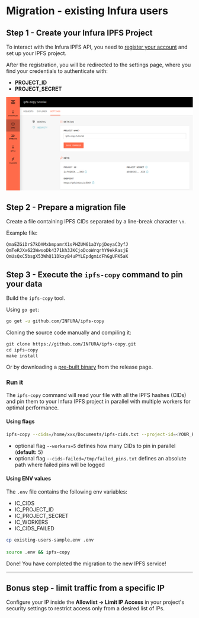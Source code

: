 # Migration - existing Infura users
## Step 1 - Create your Infura IPFS Project
To interact with the Infura IPFS API, you need to [register your account](https://infura.io/register) and set up your IPFS project.

After the registration, you will be redirected to the settings page, where you find your credentials to authenticate with:
- **PROJECT_ID**
- **PROJECT_SECRET**

![ipfs-copy Infura credentials settings page](./ipfs-copy-tutorial-creds.png)

## Step 2 - Prepare a migration file
Create a file containing IPFS CIDs separated by a line-break character `\n`.

Example file:
```
QmaEZGiDrS7kDXMxbmpamrX1sPHZUM61a3YpjDoyaC3yfJ
QmTeRJXx623WwsoDk4371kh3JKCjoDcoWrqrhY9ekRasjE
QmUsQxC5bsgX53WhQ11DkxyB4uPYLEpdgmidFhGgUFK5aK
```

## Step 3 - Execute the `ipfs-copy` command to pin your data
Build the `ipfs-copy` tool.

Using `go get`:
```bash
go get -u github.com/INFURA/ipfs-copy
```

Cloning the source code manually and compiling it:
```
git clone https://github.com/INFURA/ipfs-copy.git
cd ipfs-copy
make install
```

Or by downloading a [pre-built binary](https://github.com/INFURA/ipfs-copy/releases/tag/v1.0.0) from the release page.

### Run it
The `ipfs-copy` command will read your file with all the IPFS hashes (CIDs) and pin them to your Infura IPFS project in parallel with multiple workers for optimal performance.

#### Using flags
```bash
ipfs-copy --cids=/home/xxx/Documents/ipfs-cids.txt --project-id=<YOUR_PROJECT_ID> --project-secret=<YOUR_PROJECT_SECRET>
```
- optional flag `--workers=5` defines how many CIDs to pin in parallel (**default:** 5)
- optional flag `--cids-failed=/tmp/failed_pins.txt` defines an absolute path where failed pins will be logged

#### Using ENV values
The `.env` file contains the following env variables:
- IC_CIDS
- IC_PROJECT_ID
- IC_PROJECT_SECRET
- IC_WORKERS
- IC_CIDS_FAILED

```bash
cp existing-users-sample.env .env

source .env && ipfs-copy
```

Done! You have completed the migration to the new IPFS service!

---
## Bonus step - limit traffic from a specific IP
Configure your IP inside the **Allowlist -> Limit IP Access** in your project's security settings to restrict access only from a desired list of IPs.
